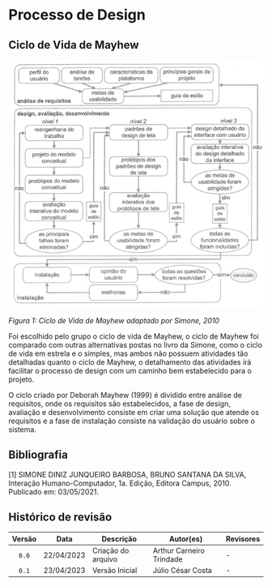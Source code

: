 # Processo de Design

## Ciclo de Vida de Mayhew

![Ciclo de Vida Mayhew](../img/diagramamayhew.png)

*Figura 1: Ciclo de Vida de Mayhew adaptado por Simone, 2010*


Foi escolhido pelo grupo o ciclo de vida de Mayhew, o ciclo de Mayhew foi comparado com outras alternativas postas no livro da Simone, como o ciclo de vida em estrela e o simples, mas ambos não possuem atividades tão detalhadas quanto o ciclo de Mayhew, o detalhamento das atividades irá facilitar o processo de design com um caminho bem estabelecido para o projeto.

O ciclo criado por Deborah Mayhew (1999) é dividido entre análise de requisitos, onde os requisitos são estabelecidos, a fase de design, avaliação e desenvolvimento consiste em criar uma solução que atende os requisitos e a fase de instalação consiste na validação do usuário sobre o sistema.

## Bibliografia

[1] SIMONE DINIZ JUNQUEIRO BARBOSA, BRUNO SANTANA DA SILVA, Interação Humano-Computador, 1a.
Edição, Editora Campus, 2010. Publicado em: 03/05/2021.

## Histórico de revisão

| Versão     | Data        | Descrição            | Autor(es)                          | Revisores  |
| :--------: | :---------: | -------------------- | ---------------------------------- | ---------- |
| `0.0`      |  22/04/2023 | Criação do arquivo   | Arthur Carneiro Trindade           | -          |
| `0.1`      |  23/04/2023 | Versão Inicial       | Júlio César Costa                  | -          |